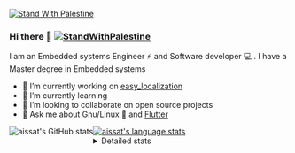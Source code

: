 [![Stand With Palestine](https://raw.githubusercontent.com/TheBSD/StandWithPalestine/main/banner-no-action.svg)](https://thebsd.github.io/StandWithPalestine)
### Hi there 👋   [![StandWithPalestine](https://raw.githubusercontent.com/TheBSD/StandWithPalestine/main/badges/StandWithPalestine.svg)](https://github.com/TheBSD/StandWithPalestine/blob/main/docs/README.md)

I am an Embedded systems Engineer ⚡️ and Software developer 💻 . I have a Master degree in Embedded systems
- 🔭 I’m currently working on [easy_localization](https://pub.dev/packages/easy_localization)
- 🌱 I’m currently learning 
- 👯 I’m looking to collaborate on open source projects
- 💬 Ask me about  Gnu/Linux 🐧 and [Flutter](https://flutter.dev) 

<a href="https://profile-summary-for-github.com/user/aissat">
  <img align="left" height="170px" src="https://github-readme-stats.vercel.app/api?username=aissat&show_icons=true&line_height=27&count_private=true&include_all_commits=true" alt="aissat's GitHub stats"/>
  <img src="https://github-readme-stats.vercel.app/api/top-langs/?username=aissat&hide_langs_below=5&layout=compact" alt="aissat's language stats"/>
</a>

<details>
<summary>Detailed stats</summary>
 

### 🧐 Waka Stats

<!--START_SECTION:waka-->
![Code Time](http://img.shields.io/badge/Code%20Time-6%2C197%20hrs%2021%20mins-blue)

![Profile Views](http://img.shields.io/badge/Profile%20Views-2-blue)

![Lines of code](https://img.shields.io/badge/From%20Hello%20World%20I%27ve%20Written-2.1%20million%20lines%20of%20code-blue)

**🐱 My GitHub Data** 

> 📦 121.6 kB Used in GitHub's Storage 
 > 
> 🏆 153 Contributions in the Year 2024
 > 
> 💼 Opted to Hire
 > 
> 📜 169 Public Repositories 
 > 
> 🔑 30 Private Repositories 
 > 
**I'm a Night 🦉** 

```text
🌞 Morning                593 commits         ██░░░░░░░░░░░░░░░░░░░░░░░   08.10 % 
🌆 Daytime                1209 commits        ████░░░░░░░░░░░░░░░░░░░░░   16.51 % 
🌃 Evening                3040 commits        ██████████░░░░░░░░░░░░░░░   41.51 % 
🌙 Night                  2481 commits        ████████░░░░░░░░░░░░░░░░░   33.88 % 
```
📅 **I'm Most Productive on Thursday** 

```text
Monday                   696 commits         ██░░░░░░░░░░░░░░░░░░░░░░░   09.50 % 
Tuesday                  1100 commits        ████░░░░░░░░░░░░░░░░░░░░░   15.02 % 
Wednesday                860 commits         ███░░░░░░░░░░░░░░░░░░░░░░   11.74 % 
Thursday                 1454 commits        █████░░░░░░░░░░░░░░░░░░░░   19.86 % 
Friday                   1316 commits        ████░░░░░░░░░░░░░░░░░░░░░   17.97 % 
Saturday                 1189 commits        ████░░░░░░░░░░░░░░░░░░░░░   16.24 % 
Sunday                   708 commits         ██░░░░░░░░░░░░░░░░░░░░░░░   09.67 % 
```


📊 **This Week I Spent My Time On** 

```text
🕑︎ Time Zone: Africa/Algiers

💬 Programming Languages: 
Rust                     52 hrs 57 mins      ███████████████████████░░   91.99 % 
Markdown                 2 hrs 17 mins       █░░░░░░░░░░░░░░░░░░░░░░░░   03.98 % 
SQL                      35 mins             ░░░░░░░░░░░░░░░░░░░░░░░░░   01.04 % 
Other                    35 mins             ░░░░░░░░░░░░░░░░░░░░░░░░░   01.03 % 
Bash                     18 mins             ░░░░░░░░░░░░░░░░░░░░░░░░░   00.55 % 

🔥 Editors: 
VS Code                  57 hrs 34 mins      █████████████████████████   100.00 % 

💻 Operating System: 
Linux                    57 hrs 34 mins      █████████████████████████   100.00 % 
```

**I Mostly Code in Dart** 

```text
Dart                     31 repos            ████████░░░░░░░░░░░░░░░░░   31.00 % 
C++                      9 repos             ██░░░░░░░░░░░░░░░░░░░░░░░   09.00 % 
Dockerfile               4 repos             █░░░░░░░░░░░░░░░░░░░░░░░░   04.00 % 
C#                       4 repos             █░░░░░░░░░░░░░░░░░░░░░░░░   04.00 % 
Rust                     2 repos             ░░░░░░░░░░░░░░░░░░░░░░░░░   02.00 % 
```



**Timeline**

![Lines of Code chart](https://raw.githubusercontent.com/aissat/aissat/master/assets/bar_graph.png)


 Last Updated on 19/08/2024 01:06:23 UTC
<!--END_SECTION:waka-->

</details>
